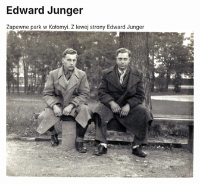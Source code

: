 # Edward Junger

Zapewne park w Kołomyi. Z lewej strony Edward Junger
![image-01.jpg](image-01.jpg)
